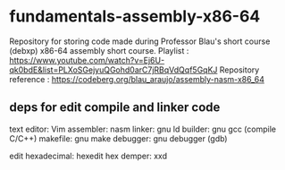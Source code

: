 # fundamentals-assembly-x86-64
Repository for storing code made during Professor Blau's short course (debxp) x86-64 assembly short course.
Playlist : https://www.youtube.com/watch?v=Ej6U-qk0bdE&list=PLXoSGejyuQGohd0arC7jRBqVdQqf5GqKJ
Repository reference : https://codeberg.org/blau_araujo/assembly-nasm-x86_64

## deps for edit compile and linker code 
text editor: Vim 
assembler: nasm
linker: gnu ld
builder: gnu gcc (compile C/C++)
makefile: gnu make 
debugger: gnu debugger (gdb)

edit hexadecimal: hexedit
hex demper: xxd
